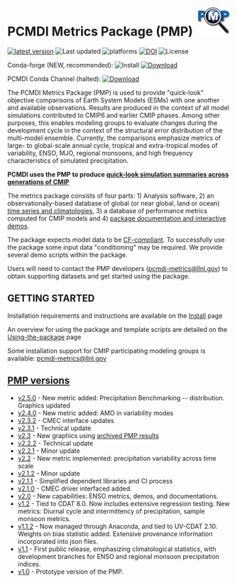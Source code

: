<img src="share/pcmdi/PMPLogo_1359x1146px_300dpi.png" width="15%" height="15%" align="right" />
<h5 align="right"></h5>

PCMDI Metrics Package (PMP)
======
[![latest version](https://anaconda.org/conda-forge/pcmdi_metrics/badges/version.svg)](https://anaconda.org/conda-forge/pcmdi_metrics/)
![Last updated](https://anaconda.org/conda-forge/pcmdi_metrics/badges/latest_release_date.svg)
![platforms](https://img.shields.io/badge/platforms-linux%20|%20osx-lightgrey.svg)
[![DOI](https://zenodo.org/badge/doi/10.5281/zenodo.592790.svg)](https://doi.org/10.5281/zenodo.592790)
![License](https://anaconda.org/conda-forge/pcmdi_metrics/badges/license.svg)

Conda-forge (NEW, recommended):
![Install](https://anaconda.org/conda-forge/pcmdi_metrics/)
[![Download](https://anaconda.org/conda-forge/pcmdi_metrics/badges/downloads.svg)](https://anaconda.org/conda-forge/pcmdi_metrics/)

PCMDI Conda Channel (halted):
[![Download](https://anaconda.org/pcmdi/pcmdi_metrics/badges/downloads.svg)](https://anaconda.org/pcmdi/pcmdi_metrics)


The PCMDI Metrics Package (PMP) is used to provide "quick-look" objective comparisons of Earth System Models (ESMs) with one another and available observations.  Results are produced in the context of all model simulations contributed to CMIP6 and earlier CMIP phases.  Among other purposes, this enables modeling groups to evaluate changes during the development cycle in the context of the structural error distribution of the multi-model ensemble. Currently, the comparisons emphasize metrics of large- to global-scale annual cycle, tropical and extra-tropical modes of variability, ENSO, MJO, regional monsoons, and high frequency characteristics of simulated precipitation.

**PCMDI uses the PMP to produce [quick-look simulation summaries across generations of CMIP](https://cmec.llnl.gov/results/physical.html)**

The metrics package consists of four parts: 1) Analysis software, 2) an observationally-based database of global (or near global, land or ocean) [time series and climatologies](https://github.com/PCMDI/PCMDIobs-cmor-tables/tree/master/catalogue), 3) a database of performance metrics computed for CMIP models and 4) [package documentation and interactive demos](http://pcmdi.github.io/pcmdi_metrics/).

The package expects model data to be [CF-compliant](http://cfconventions.org/). To successfully use the package some input data "conditioning" may be required. We provide several demo scripts within the package.

Users will need to contact the PMP developers (pcmdi-metrics@llnl.gov) to obtain supporting datasets and get started using the package.


GETTING STARTED
----------------

Installation requirements and instructions are available on the [Install](http://pcmdi.github.io/pcmdi_metrics/install.html) page

An overview for using the package and template scripts are detailed on the [Using-the-package](http://pcmdi.github.io/pcmdi_metrics) page

Some installation support for CMIP participating modeling groups is available: pcmdi-metrics@llnl.gov

[PMP versions](https://github.com/PCMDI/pcmdi_metrics/releases)
------------
- [v2.5.0](https://github.com/PCMDI/pcmdi_metrics/releases/tag/v2.5.0) - New metric added: Precipitation Benchmarking -- distribution. Graphics updated
- [v2.4.0](https://github.com/PCMDI/pcmdi_metrics/releases/tag/v2.4.0) - New metric added: AMO in variability modes
- [v2.3.2](https://github.com/PCMDI/pcmdi_metrics/releases/tag/v2.3.2) - CMEC interface updates
- [v2.3.1](https://github.com/PCMDI/pcmdi_metrics/releases/tag/v2.3.1) - Technical update
- [v2.3](https://github.com/PCMDI/pcmdi_metrics/releases/tag/v2.3) - New graphics using [archived PMP results](https://github.com/PCMDI/pcmdi_metrics_results_archive)
- [v2.2.2](https://github.com/PCMDI/pcmdi_metrics/releases/tag/v2.2.2) - Technical update
- [v2.2.1](https://github.com/PCMDI/pcmdi_metrics/releases/tag/v2.2.1) - Minor update
- [v2.2](https://github.com/PCMDI/pcmdi_metrics/releases/tag/v2.2) - New metric implemented: precipitation variability across time scale
- [v2.1.2](https://github.com/PCMDI/pcmdi_metrics/releases/tag/v2.1.2) - Minor update
- [v2.1.1](https://github.com/PCMDI/pcmdi_metrics/releases/tag/v2.1.1) - Simplified dependent libraries and CI process
- [v2.1.0](https://github.com/PCMDI/pcmdi_metrics/releases/tag/v2.1.0) - CMEC driver interfaced added.
- [v2.0](https://github.com/PCMDI/pcmdi_metrics/releases/tag/v2.0) - New capabilities: ENSO metrics, demos, and documentations.
- [v1.2](https://github.com/PCMDI/pcmdi_metrics/releases/tag/v1.2) - Tied to CDAT 8.0.  Now includes extensive regression testing.  New metrics: Diurnal cycle and intermittency of precipitation, sample monsoon metrics.
- [v1.1.2](https://github.com/PCMDI/pcmdi_metrics/releases/tag/v1.1.2) - Now managed through Anaconda, and tied to UV-CDAT 2.10.  Weights on bias statistic added.   Extensive provenance information incorporated into json files.
- [v1.1](https://github.com/PCMDI/pcmdi_metrics/releases/tag/v1.1) - First public release, emphasizing climatological statistics, with development branches for ENSO and regional monsoon precipitation indices.
- [v1.0](https://github.com/PCMDI/pcmdi_metrics/releases/tag/v1.0) - Prototype version of the PMP.
